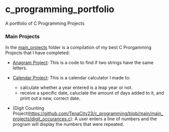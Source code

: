 # c_programming_portfolio
A portfolio of C Programming Projects


### Main Projects
In the [main_projects](https://github.com/TenaCity23/c_programming/tree/main/main_projects) folder is a compilation of my best C Prorgamming Projects that I have completed:

* [Anagram Project](https://github.com/TenaCity23/c_programming/blob/main/main_projects/anagram.c): This is a code to find if two strings have the same letters.

* [Calendar Project](https://github.com/TenaCity23/c_programming/blob/main/main_projects/calendar.c): This is a calendar calculator I made to:
  - calculate whether a year entered is a leap year or not.
  - receive a specific date, caluclate the amount of days added to it, and print out a new, correct date.

* [Digit Counting Project(https://github.com/TenaCity23/c_programming/blob/main/main_projects/digit_occurances.c): A user enters a line of numbers and the program will display the numbers that were repeated.

